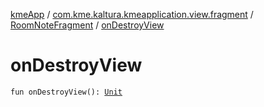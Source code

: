 [kmeApp](../../index.md) / [com.kme.kaltura.kmeapplication.view.fragment](../index.md) / [RoomNoteFragment](index.md) / [onDestroyView](./on-destroy-view.md)

# onDestroyView

`fun onDestroyView(): `[`Unit`](https://kotlinlang.org/api/latest/jvm/stdlib/kotlin/-unit/index.html)